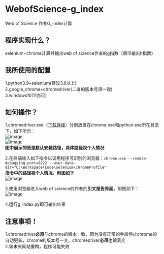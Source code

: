 # WebofScience-g_index
Web of Science 作者G_index计算
## 程序实现什么？ 
selenium+chrome计算并输出web of science作者的g指数（顺带输出h指数） 
## 我所使用的配置 
1.python3.9+selenium(建议3.6以上)  
2.google_chrome+chromedriver(二者的版本号须一致)  
3.windows10(11亦可)  
## 如何操作？ 
1.chromedriver.exe（[下载连接](https://registry.npmmirror.com/binary.html?path=chromedriver/)）分别放置在chrome.exe和python.exe所在目录下，如下所示：  
![image](https://github.com/LuDreamst/WebofScience-g_index/assets/53106447/de9768ce-9b44-4211-b3b6-3efbb38953d9)  
![image](https://github.com/LuDreamst/WebofScience-g_index/assets/53106447/1ee48d8d-ab93-4c6d-86cf-81bbfcdac78c)  
**图中展示的皆是默认安装路径，具体路径视个人情况**  
  
2.在终端输入如下指令以调用程序可识别的浏览器：`chrome.exe --remote-debugging-port=9222 --user-data-dir="C:\Workspace\Code\selenium\ChromeProfile"`  
**指令中的路径视个人情况，附图如下**  
![image](https://github.com/LuDreamst/WebofScience-g_index/assets/53106447/3c6b60ad-3eb5-41eb-a83b-4f421425f884)  
  
3.使用浏览器进入web of science的作者的**引文报告界面**，附图如下：  
![image](https://github.com/LuDreamst/WebofScience-g_index/assets/53106447/972b8c3a-a227-423f-8849-9d607b6e526c)  
  
4.运行g_index.py即可输出结果  
## 注意事项！  
1.chromedriver**必须**与chrome的版本一致，因为没有正常的手段停止chrome的自动更新，chrome的版本号一变，chromedriver**必须**也跟着变  
2.如未来网站重构，程序可能失效

